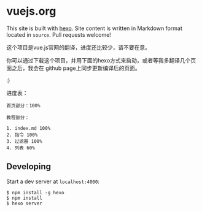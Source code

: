# vuejs.org

This site is built with [hexo](http://zespia.tw/hexo/). Site content is written in Markdown format located in `source`. Pull requests welcome!

这个项目是vue.js官网的翻译，进度还比较少，请不要在意。

你可以通过下载这个项目，并用下面的hexo方式来启动，或者等我多翻译几个页面之后，我会在 github page上同步更新编译后的页面。

:)

进度表：

    首页部分：100%

    教程部分：
    
    1. index.md 100%
    2. 指令 100%
    3. 过滤器 100%
    4. 列表 60%

## Developing

Start a dev server at `localhost:4000`:

```
$ npm install -g hexo
$ npm install
$ hexo server
```